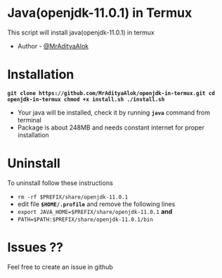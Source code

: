 # Java(openjdk-11.0.1) in Termux
This script will install java(openjdk-11.0.1) in termux
- Author - [@MrAdityaAlok](https://github.com/MrAdityaAlok)
# Installation
**```git clone https://github.com/MrAdityaAlok/openjdk-in-termux.git
cd openjdk-in-termux
chmod +x install.sh
./install.sh```** 
- Your java will be installed, check it by running **`java`** command from terminal
- Package is about 248MB and needs constant internet for proper installation

# Uninstall
To uninstall follow these instructions 
- `rm -rf $PREFIX/share/openjdk-11.0.1`
- edit file **`$HOME/.profile`** and remove the following lines 
- `export JAVA_HOME=$PREFIX/share/openjdk-11.0.1` **and**
- `PATH=$PATH:$PREFIX/share/openjdk-11.0.1/bin`

# Issues ??
Feel free to create an issue in github

